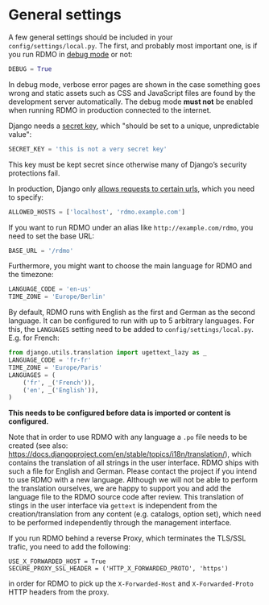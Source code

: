 # General settings

A few general settings should be included in your `config/settings/local.py`. The first, and probably most important one, is if you run RDMO in [debug mode](https://docs.djangoproject.com/en/1.10/ref/settings/#std:setting-DEBUG) or not:

```python
DEBUG = True
```

In debug mode, verbose error pages are shown in the case something goes wrong and static assets such as CSS and JavaScript files are found by the development server automatically. The debug mode **must not** be enabled when running RDMO in production connected to the internet.

Django needs a [secret key](https://docs.djangoproject.com/en/1.10/ref/settings/#std:setting-SECRET_KEY), which "should be set to a unique, unpredictable value":

```python
SECRET_KEY = 'this is not a very secret key'
```

This key must be kept secret since otherwise many of Django’s security protections fail.

In production, Django only [allows requests to certain urls](https://docs.djangoproject.com/en/1.10/ref/settings/#allowed-hosts), which you need to specify:

```python
ALLOWED_HOSTS = ['localhost', 'rdmo.example.com']
```

If you want to run RDMO under an alias like `http://example.com/rdmo`, you need to set the base URL:

```python
BASE_URL = '/rdmo'
```

Furthermore, you might want to choose the main language for RDMO and the timezone:

```python
LANGUAGE_CODE = 'en-us'
TIME_ZONE = 'Europe/Berlin'
```

By default, RDMO runs with English as the first and German as the second language. It can be configured to run with up to 5 arbitrary languages. For this, the `LANGUAGES` setting need to be added to `config/settings/local.py`. E.g. for French:

```python
from django.utils.translation import ugettext_lazy as _
LANGUAGE_CODE = 'fr-fr'
TIME_ZONE = 'Europe/Paris'
LANGUAGES = (
    ('fr', _('French')),
    ('en', _('English')),
)
```

**This needs to be configured before data is imported or content is configured.**

Note that in order to use RDMO with any language a `.po` file needs to be created (see also: https://docs.djangoproject.com/en/stable/topics/i18n/translation/), which contains the translation of all strings in the user interface. RDMO ships with such a file for English and German. Please contact the project if you intend to use RDMO with a new language. Although we will not be able to perform the translation ourselves, we are happy to support you and add the language file to the RDMO source code after review. This translation of stings in the user interface via `gettext` is independent from the  creation/translation from any content (e.g. catalogs, option set), which need to be performed independently through the management interface.

If you run RDMO behind a reverse Proxy, which terminates the TLS/SSL trafic, you need to add the following:

```
USE_X_FORWARDED_HOST = True
SECURE_PROXY_SSL_HEADER = ('HTTP_X_FORWARDED_PROTO', 'https')
```

in order for RDMO to pick up the `X-Forwarded-Host` and `X-Forwarded-Proto` HTTP headers from the proxy.
